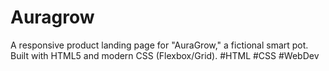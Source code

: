 # Auragrow
A responsive product landing page for "AuraGrow," a fictional smart pot. Built with HTML5 and modern CSS (Flexbox/Grid). #HTML #CSS #WebDev
